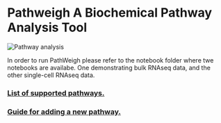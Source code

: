 # Pathweigh A Biochemical Pathway Analysis Tool
![Pathway analysis](https://norbis.w.uib.no/files/2016/05/F1.large_-768x623.jpg)

In order to run PathWeigh please refer to the notebook folder where twe notebooks are availabe. One demonstrating bulk RNAseq data, and the other single-cell RNAseq data.


### [List of supported pathways.](data/pathnames.txt)

### [Guide for adding a new pathway.](data/guide.md)